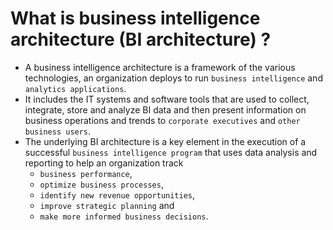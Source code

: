 # What is business intelligence architecture (BI architecture) ?
* A business intelligence architecture is a framework of the various technologies, an organization deploys to run `business intelligence` and `analytics applications`.  
* It includes the IT systems and software tools that are used to collect, integrate, store and analyze BI data and then present information on business operations and trends to `corporate executives` and `other business users`.
* The underlying BI architecture is a key element in the execution of a successful `business intelligence program` that uses data analysis and reporting to help an organization track    
  - `business performance`, 
  - `optimize business processes`, 
  - `identify new revenue opportunities`, 
  - `improve strategic planning` and 
  - `make more informed business decisions`.
